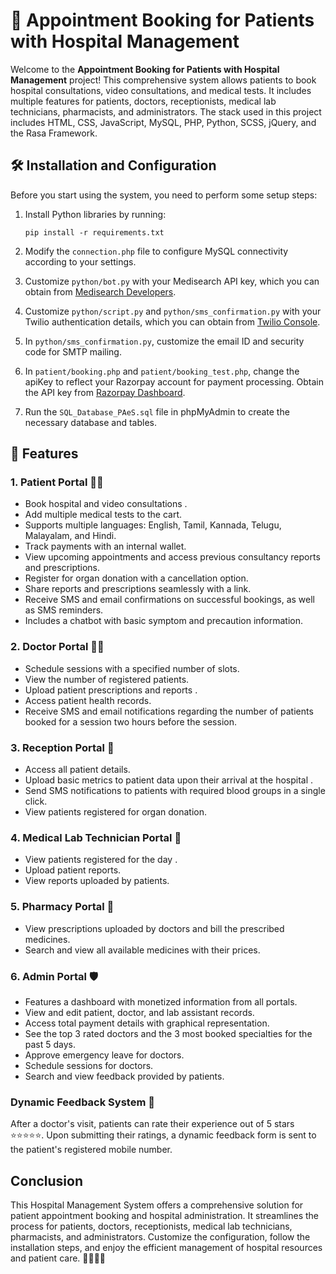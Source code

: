 # 🏥 Appointment Booking for Patients with Hospital Management

Welcome to the **Appointment Booking for Patients with Hospital Management** project! This comprehensive system allows patients to book hospital consultations, video consultations, and medical tests. It includes multiple features for patients, doctors, receptionists, medical lab technicians, pharmacists, and administrators. The stack used in this project includes HTML, CSS, JavaScript, MySQL, PHP, Python, SCSS, jQuery, and the Rasa Framework.

## 🛠️ Installation and Configuration

Before you start using the system, you need to perform some setup steps:

1. Install Python libraries by running:

   ```
   pip install -r requirements.txt
   ```

2. Modify the `connection.php` file to configure MySQL connectivity according to your settings.

3. Customize `python/bot.py` with your Medisearch API key, which you can obtain from [Medisearch Developers](https://medisearch.io/developers).

4. Customize `python/script.py` and `python/sms_confirmation.py` with your Twilio authentication details, which you can obtain from [Twilio Console](https://console.twilio.com/).

5. In `python/sms_confirmation.py`, customize the email ID and security code for SMTP mailing.

6. In `patient/booking.php` and `patient/booking_test.php`, change the apiKey to reflect your Razorpay account for payment processing. Obtain the API key from [Razorpay Dashboard](https://dashboard.razorpay.com/).

7. Run the `SQL_Database_PAeS.sql` file in phpMyAdmin to create the necessary database and tables.

## 🌟 Features

### 1. Patient Portal 👩‍⚕️

- Book hospital and video consultations .
- Add multiple medical tests to the cart.
- Supports multiple languages: English, Tamil, Kannada, Telugu, Malayalam, and Hindi.
- Track payments with an internal wallet.
- View upcoming appointments and access previous consultancy reports and prescriptions.
- Register for organ donation with a cancellation option.
- Share reports and prescriptions seamlessly with a link.
- Receive SMS and email confirmations on successful bookings, as well as SMS reminders.
- Includes a chatbot with basic symptom and precaution information.

### 2. Doctor Portal 👨‍⚕️

- Schedule sessions with a specified number of slots.
- View the number of registered patients.
- Upload patient prescriptions and reports .
- Access patient health records.
- Receive SMS and email notifications regarding the number of patients booked for a session two hours before the session.

### 3. Reception Portal 🧾

- Access all patient details.
- Upload basic metrics to patient data upon their arrival at the hospital .
- Send SMS notifications to patients with required blood groups in a single click.
- View patients registered for organ donation.

### 4. Medical Lab Technician Portal 🧪

- View patients registered for the day .
- Upload patient reports.
- View reports uploaded by patients.

### 5. Pharmacy Portal 💊

- View prescriptions uploaded by doctors and bill the prescribed medicines.
- Search and view all available medicines with their prices.

### 6. Admin Portal 🛡️

- Features a dashboard with monetized information from all portals.
- View and edit patient, doctor, and lab assistant records.
- Access total payment details with graphical representation.
- See the top 3 rated doctors and the 3 most booked specialties for the past 5 days.
- Approve emergency leave for doctors.
- Schedule sessions for doctors.
- Search and view feedback provided by patients.

### Dynamic Feedback System 🌟

After a doctor's visit, patients can rate their experience out of 5 stars ⭐⭐⭐⭐⭐. Upon submitting their ratings, a dynamic feedback form is sent to the patient's registered mobile number.

## Conclusion

This Hospital Management System offers a comprehensive solution for patient appointment booking and hospital administration. It streamlines the process for patients, doctors, receptionists, medical lab technicians, pharmacists, and administrators. Customize the configuration, follow the installation steps, and enjoy the efficient management of hospital resources and patient care. 🏥👩‍⚕️💼
